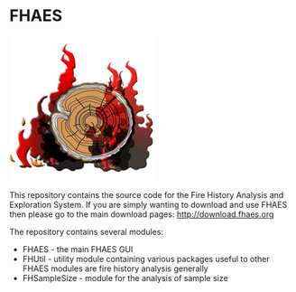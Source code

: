 # FHAES
![FHAES Logo](https://raw.githubusercontent.com/petebrew/fhaes/master/fhaes/src/main/resources/images/fhaes-application.png "Fire History Analysis and Exploration System")

This repository contains the source code for the Fire History Analysis and Exploration System.  If you are simply wanting to download and use FHAES then please go to the main download pages: http://download.fhaes.org

The repository contains several modules:
 - FHAES - the main FHAES GUI 
 - FHUtil - utility module containing various packages useful to other FHAES modules are fire history analysis generally
 - FHSampleSize - module for the analysis of sample size
 
 
